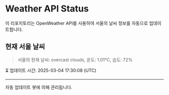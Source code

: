 
# Weather API Status

이 리포지토리는 OpenWeather API를 사용하여 서울의 날씨 정보를 자동으로 업데이트합니다.

## 현재 서울 날씨
> 서울의 현재 날씨: overcast clouds, 온도: 1.01°C, 습도: 72%

⏳ 업데이트 시간: 2025-03-04 17:30:08 (UTC)

---
자동 업데이트 봇에 의해 관리됩니다.
